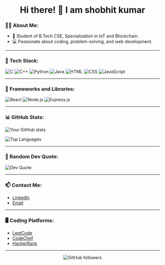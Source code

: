 <h1 align="center">Hi there! 👋 I am shobhit kumar </h1>

### 👨‍💻 About Me:
- 🏫 Student of B.Tech CSE, Specialization in IoT and Blockchain.
- 💻 Passionate about coding, problem-solving, and web development.

---

### 🚀 Tech Stack:

![C](https://img.shields.io/badge/C-00599C?style=for-the-badge&logo=c&logoColor=white)
![C++](https://img.shields.io/badge/C%2B%2B-00599C?style=for-the-badge&logo=c%2B%2B&logoColor=white)
![Python](https://img.shields.io/badge/Python-FFD43B?style=for-the-badge&logo=python&logoColor=blue)
![Java](https://img.shields.io/badge/Java-ED8B00?style=for-the-badge&logo=java&logoColor=white)
![HTML](https://img.shields.io/badge/HTML-E34F26?style=for-the-badge&logo=html5&logoColor=white)
![CSS](https://img.shields.io/badge/CSS-1572B6?style=for-the-badge&logo=css3&logoColor=white)
![JavaScript](https://img.shields.io/badge/JavaScript-323330?style=for-the-badge&logo=javascript&logoColor=F7DF1E)

---

### 🧰 Frameworks and Libraries:

![React](https://img.shields.io/badge/React-20232A?style=for-the-badge&logo=react&logoColor=61DAFB)
![Node.js](https://img.shields.io/badge/Node.js-339933?style=for-the-badge&logo=nodedotjs&logoColor=white)
![Express.js](https://img.shields.io/badge/Express.js-404D59?style=for-the-badge)

---

### 📊 GitHub Stats:

![Your GitHub stats](https://github-readme-stats.vercel.app/api?username=ShobhitKumar1437&show_icons=true&theme=dark&count_private=true)

![Top Languages](https://github-readme-stats.vercel.app/api/top-langs/?username=ShobhitKumar1437&layout=compact&theme=dark)

---

### 💬 Random Dev Quote:
![Dev Quote](https://quotes-github-readme.vercel.app/api?type=horizontal&theme=dark)

---

### 📫 Contact Me:
- [LinkedIn]((https://www.linkedin.com/in/shobhit-kumar1437/))
- [Email](mailto:shobhitkumar1437@example.com)

---

### 🖥️ Coding Platforms:
- [LeetCode](https://leetcode.com/yourusername)
- [CodeChef](https://www.codechef.com/users/yourusername)
- [HackerRank](https://www.hackerrank.com/yourusername)


---

<p align="center">
  <img src="https://img.shields.io/github/followers/ShobhitKumar1437?label=Follow&style=social" alt="GitHub followers" />
</p>
